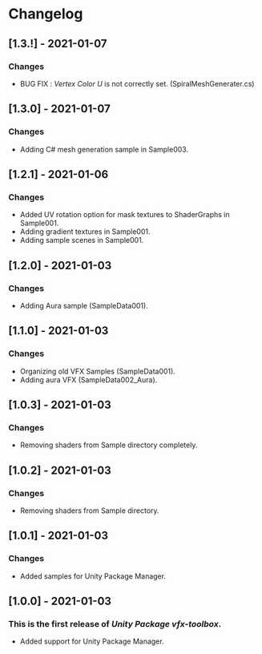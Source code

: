 # Changelog

## [1.3.!] - 2021-01-07
### Changes
- BUG FIX : *Vertex Color U* is not correctly set. (SpiralMeshGenerater.cs)

## [1.3.0] - 2021-01-07
### Changes
- Adding C# mesh generation sample in Sample003.

## [1.2.1] - 2021-01-06
### Changes
- Added UV rotation option for mask textures to ShaderGraphs in Sample001.
- Adding gradient textures in Sample001. 
- Adding sample scenes in Sample001.

## [1.2.0] - 2021-01-03
### Changes
- Adding Aura sample (SampleData001). 

## [1.1.0] - 2021-01-03
### Changes
- Organizing old VFX Samples (SampleData001). 
- Adding aura VFX (SampleData002_Aura).

## [1.0.3] - 2021-01-03
### Changes
- Removing shaders from Sample directory completely. 

## [1.0.2] - 2021-01-03
### Changes
- Removing shaders from Sample directory.

## [1.0.1] - 2021-01-03
### Changes
- Added samples for Unity Package Manager.

## [1.0.0] - 2021-01-03
### This is the first release of *Unity Package vfx-toolbox*.
- Added support for Unity Package Manager.